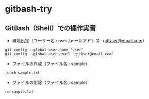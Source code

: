 # gitbash-try

## GitBash（Shell）での操作実習
* 環境設定（ユーザー名 : user /メールアドレス : gitUser@email.com）
```
git config --global user.name "user"
git config --global user.email "gitUser@email.com"
```
* ファイルの作成（ファイル名 : sample）
```
touch sample.txt
```
* ファイルの削除（ファイル名 : sample）
```
rm sample.txt
```
